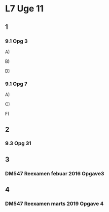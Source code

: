 # L7 Uge 11

## 1

### 9.1 Opg 3

A)

B)

D)

### 9.1 Opg 7

A)

C)

F)

## 2

### 9.3 Opg 31

## 3

### DM547 Reexamen febuar 2016 Opgave3

## 4

### DM547 Reexamen marts 2019 Opgave 4
